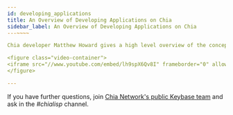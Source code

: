 ```yaml
---
id: developing_applications
title: An Overview of Developing Applications on Chia
sidebar_label: An Overview of Developing Applications on Chia
---~~‌~~

Chia developer Matthew Howard gives a high level overview of the concepts involved in developing applications on Chia. 

<figure class="video-container">
<iframe src="//www.youtube.com/embed/lh9spX6Qv8I" frameborder="0" allowfullscreen webkitallowfullscreen mozallowfullscreen width="100%"></iframe>
</figure>

---
```


If you have further questions, join [Chia Network's public Keybase team](https://keybase.io/team/chia_network.public) and ask in the *#chialisp* channel.